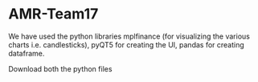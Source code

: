 # AMR-Team17

We have used the python libraries mplfinance (for visualizing the various charts i.e. candlesticks), pyQT5 for creating the UI, pandas for creating dataframe.

Download both the python files 
